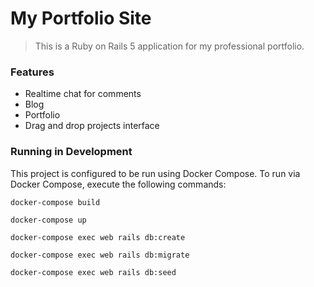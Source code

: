 # My Portfolio Site

> This is a Ruby on Rails 5 application for my professional portfolio.

### Features

- Realtime chat for comments
- Blog
- Portfolio
- Drag and drop projects interface

### Running in Development

This project is configured to be run using Docker Compose. To run via Docker Compose, execute the following commands:

`docker-compose build`

`docker-compose up`

`docker-compose exec web rails db:create`

`docker-compose exec web rails db:migrate`

`docker-compose exec web rails db:seed`